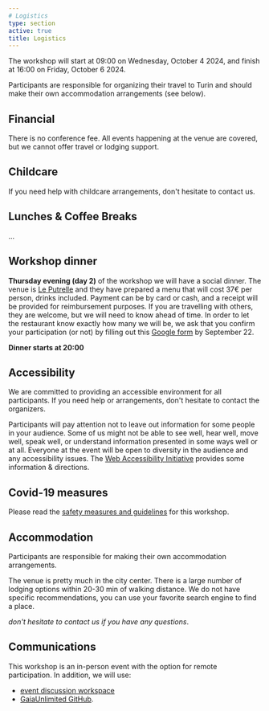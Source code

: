 ```yaml
---
# Logistics
type: section
active: true
title: Logistics
---
```


The workshop will start at 09:00 on Wednesday, October 4 2024, and finish at 16:00 on Friday, October 6 2024.

Participants are responsible for organizing their travel to Turin and should make their own accommodation arrangements (see below).

## <i class="fa-solid fa-coins"></i> Financial

There is no conference fee. All events happening at the venue are covered, but we cannot offer travel or lodging support.

## <i class="fa-solid fa-baby"></i> Childcare

If you need help with childcare arrangements, don't hesitate to contact us.

## <i class="fa-solid fa-drumstick-bite"></i> Lunches & Coffee Breaks

...

## <i class="fa-solid fa-champagne-glasses"></i> Workshop dinner

__Thursday evening (day 2)__ of the workshop we will have a social dinner. The venue is [Le Putrelle](https://www.leputrelle.it/) and they have prepared a menu that will cost 37€ per person, drinks included. Payment can be by card or cash, and a receipt will be provided for reimbursement purposes. If you are travelling with others, they are welcome, but we will need to know ahead of time.  In order to let the restaurant know exactly how many we will be, we ask that you confirm your participation (or not) by filling out this [Google form](https://forms.gle/rDV9YuX4kDeRo9tq8) by September 22.

__Dinner starts at 20:00__

## <i class="fa-solid fa-universal-access"></i> Accessibility

We are committed to providing an accessible environment for all participants. If you need help or arrangements, don't hesitate to contact the organizers.

Participants will pay attention not to leave out information for some people in your audience.
Some of us might not be able to see well, hear well, move well, speak well, or understand information presented in some ways well or at all.
Everyone at the event will be open to diversity in the audience and any accessibility issues.
The [Web Accessibility Initiative](https://www.w3.org/WAI/teach-advocate/accessible-presentations/) provides some information & directions.

## <i class="fa-solid fa-bed"></i> Covid-19 measures
Please read the [safety measures and guidelines](https://docs.google.com/document/d/1p1lkY8kArtnSZjij1QTU1c6mggulZPf8h-TEnVDxnuw/edit?usp=sharing) for this workshop.

## <i class="fa-solid fa-bed"></i> Accommodation
Participants are responsible for making their own accommodation arrangements.

The venue is pretty much in the city center. There is a large number of lodging options within 20-30 min of walking distance. We do not have specific recommendations, you can use your favorite search engine to find a place.

_don't hesitate to contact us if you have any questions_.

## <i class="fa-solid fa-comments"></i> Communications

This workshop is an in-person event with the option for remote participation. In addition, we will use:

* <a href="https://github.com/gaia-unlimited/community-workshop2/discussions" aria-label=envelope> <i class="fa-brands fa-slack"></i> event discussion workspace</a>
* <a href="https://github.com/gaia-unlimited" aria-label=envelope> <i class="fa-brands fa-github" ></i></i> GaiaUnlimited GitHub</a>.
